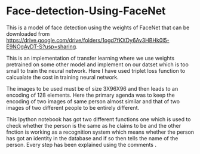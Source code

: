 # Face-detection-Using-FaceNet
This is a model of face detection using the weights of FaceNet that can be downloaded from https://drive.google.com/drive/folders/1ogd7fKXDy6Av3HBHk0l5-E9NOgAyDT-S?usp=sharing.

This is an implementation of transfer learning where we use weights pretrained on some other model and implement on our datset which is too small to train the neural network. Here I have used triplet loss function to calcualate the cost in training neural network. 

The images to be used must be of size 3X96X96 and then leads to an encoding of 128 elements. Here the primary agenda was to keep the encoding of two images of same person almost similar and that of two images of two different people to be entirely different.

This Ipython notebook has got two different functions one which is used to check whether the person is the same as he claims to be and the other fnction is working as a recognition system which means whether the person has got an identity in the database and if so then tells the name of the person.
Every step has been explained using the comments .
